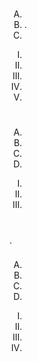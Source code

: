  <h1> </h1>

<ol type='A'>

<li></li>
<li>.</li>
<li></li>
</ol>

<ol type='I'>
<li></li>
<li></li>
<li></li>
<li></li>
<li></li>
</ol>


<h1></h1>

<ol type='A'>
<li></li>
<li></li>
<li></li>
<li></li>
</ol>

<ol type='I'>

<li></li>
<li></li>
<li></li>
</ol>


 <h1></h1>
<p> .</p>

<h3></h3>

<ol type='A'>
<li></li>
<li></li>
<li></li>
<li></li>

</ol>
<p></p>


<ol type='I'>
<li></li>
<li></li>
<li></li>
<li>
</li>
</ol>

<p></p>
